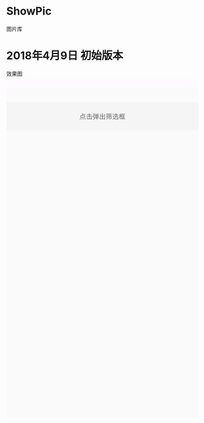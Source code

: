 # ShowPic
图片库

 
# 2018年4月9日 初始版本
效果图
![image](https://github.com/872822645/danxuankuangDemo/blob/master/1.jpg)
